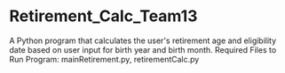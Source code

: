 # Retirement_Calc_Team13
A Python program that calculates the user's retirement age and eligibility date based on user input for birth year and birth month. 
Required Files to Run Program: mainRetirement.py, retirementCalc.py
